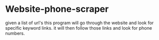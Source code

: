 # Website-phone-scraper
given a list of url's this program will go through the website and look for specific keyword links. it will then follow those links and look for phone numbers.
